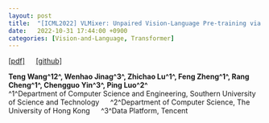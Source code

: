 ```yaml
---
layout: post
title:  "[ICML2022] VLMixer: Unpaired Vision-Language Pre-training via Cross-Modal CutMix"
date:   2022-10-31 17:44:00 +0900
categories: [Vision-and-Language, Transformer]
---
```

[[pdf]](https://arxiv.org/pdf/2206.08919.pdf)  &emsp;
[[github]](https://github.com/ttengwang/VLMixer) <br>

**Teng Wang^12^, Wenhao Jinag^3^, Zhichao Lu^1^, Feng Zheng^1^, Rang Cheng^1^, Chengguo Yin^3^, Ping Luo^2^**
<br>^1^Department of Computer Science and Engineering, Southern University of Science and Technology  &emsp; ^2^Department of Computer Science, The University of Hong Kong &emsp; ^3^Data Platform, Tencent

